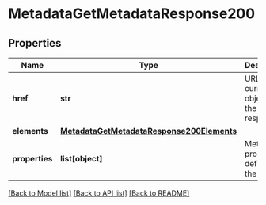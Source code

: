 # MetadataGetMetadataResponse200

## Properties
Name | Type | Description | Notes
------------ | ------------- | ------------- | -------------
**href** | **str** | URL of current object of the response | [optional] 
**elements** | [**MetadataGetMetadataResponse200Elements**](MetadataGetMetadataResponse200Elements.md) |  | [optional] 
**properties** | **list[object]** | Metadata properties defined in the schema | [optional] 

[[Back to Model list]](../README.md#documentation-for-models) [[Back to API list]](../README.md#documentation-for-api-endpoints) [[Back to README]](../README.md)


